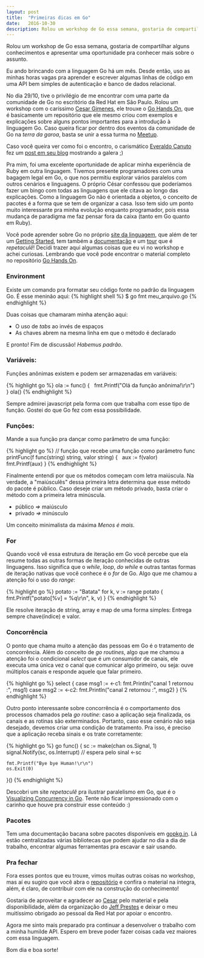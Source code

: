```yaml
---
layout: post
title:  "Primeiras dicas em Go"
date:   2016-10-30
description: Rolou um workshop de Go essa semana, gostaria de compartilhar alguns conhecimentos e apresentar uma oportunidade pra conhecer mais sobre o assunto.
---
```


<p class="intro"><span class="dropcap">R</span>olou um workshop de Go essa semana, gostaria de compartilhar alguns conhecimentos e apresentar uma oportunidade pra conhecer mais sobre o assunto.</p>

Eu ando brincando com a linguagem Go há um mês. Desde então, uso as minhas horas vagas pra aprender e escrever algumas linhas de código em uma API bem simples de autenticação e banco de dados relacional.

No dia 29/10, tive o privilégio de me encontrar com uma parte da comunidade de Go no escritório da Red Hat em São Paulo. Rolou um workshop com o caríssimo [Cesar Gimenes](https://twitter.com/crgimenes), ele trouxe o [Go Hands On](https://github.com/crgimenes/Go-Hands-On), que é basicamente um repositório que ele mesmo criou com exemplos e explicações sobre alguns pontos importantes para a introdução à linguagem Go. Caso queira ficar por dentro dos eventos da comunidade de Go na *terra da garoa*, basta se unir a essa turma no [Meetup](http://www.meetup.com/pt-BR/golangbr/).

Caso você queira ver como foi o encontro, o carismático [Everaldo Canuto](https://twitter.com/ecanuto) fez um [post em seu blog](https://www.tocadocanuto.com.br/2016/workshop-basico-de-go-lang/) mostrando a galera ;)

Pra mim, foi uma excelente oportunidade de aplicar minha experiência de Ruby em outra linguagem. Tivemos presente programadores com uma bagagem legal em Go, o que nos permitiu explorar vários paralelos com outros cenários e linguagens. O próprio César confessou que poderíamos fazer um bingo com todas as linguagens que ele citava ao longo das explicações. Como a linguagem Go não é orientada a objetos, o conceito de pacotes é a forma que se tem de organizar a casa. Isso tem sido um ponto muito interessante pra minha evolução enquanto programador, pois essa mudança de paradigma me faz pensar fora da caixa (tanto em Go quanto em Ruby).

Você pode aprender sobre Go no próprio [site da linguagem](https://golang.org/), que além de ter um [Getting Started](https://golang.org/doc/install), tem também a [documentação](https://golang.org/doc/) e um [tour](https://tour.golang.org/welcome/1) que é *repetaculê*! Decidi trazer aqui algumas coisas que eu vi no workshop e achei curiosas. Lembrando que você pode encontrar o material completo no repositório [Go Hands On](https://github.com/crgimenes/Go-Hands-On).

### Environment
Existe um comando pra formatar seu código fonte no padrão da linguagem Go. É esse meninão aqui:
{% highlight shell %}
$ go fmt meu_arquivo.go
{% endhighlight %}

Duas coisas que chamaram minha atenção aqui:

* O uso de *tabs* ao invés de espaços
* As chaves abrem na mesma linha em que o método é declarado

E pronto! Fim de discussão! *Habemus padrão*.

### Variáveis:
Funções anônimas existem e podem ser armazenadas em variáveis:

{% highlight go %}
ola := func() {
  fmt.Printf("Olá da função anônima!\r\n")
}
ola()
{% endhighlight %}

Sempre admirei javascript pela forma com que trabalha com esse tipo de função. Gostei do que Go fez com essa possibilidade.

### Funções:
Mande a sua função pra dançar como parâmetro de uma função:

{% highlight go %}
// função que recebe uma função como parâmetro
func printFunc(f func(string) string, valor string) {
  aux := f(valor)
  fmt.Printf(aux)
}
{% endhighlight %}

Finalmente entendi por que os métodos começam com letra maiúscula. Na verdade, a "maiúsculês" dessa primeira letra determina que esse método do pacote é público. Caso deseje criar um método privado, basta criar o método com a primeira letra minúscula.

* público _=>_ maiúsculo
* privado _=>_ minúsculo

Um conceito minimalista da máxima *Menos é mais*.

### For
Quando você vê essa estrutura de iteração em Go você percebe que ela resume todas as outras formas de iteração conhecidas de outras linguagens. Isso significa que o *while*, *loop*, *do while* e outras tantas formas de iteração nativas que você conhece é o *for* de Go. Algo que me chamou a atenção foi o uso do *range*:

{% highlight go %}
potato := "Batata"
for k, v := range potato {
	fmt.Printf("potato[%v] = %q\r\n", k, v)
}
{% endhighlight %}

Ele resolve iteração de string, array e map de uma forma simples: Entrega sempre chave(índice) e valor.

### Concorrência
O ponto que chama muito a atenção das pessoas em Go é o tratamento de concorrência. Além do conceito de *go routines*, algo que me chamou a atenção foi o condicional *select* que é um consumidor de canais, ele executa uma única vez o canal que comunicar algo primeiro, ou seja: ouve múltiplos canais e responde aquele que falar primeiro.

{% highlight go %}
select {
case msg1 := <-c1:
	fmt.Println("canal 1 retornou :", msg1)
case msg2 := <-c2:
	fmt.Println("canal 2 retornou :", msg2)
}
{% endhighlight %}

Outro ponto interessante sobre concorrência é o comportamento dos processos chamados pela *go routine*: caso a aplicação seja finalizada, os canais e as rotinas são exterminados. Portanto, caso esse cenário não seja desejado, devemos criar uma condição de tratamento. Pra isso, é preciso que a aplicação receba sinais e os trate corretamente:

{% highlight go %}
go func() {
	sc := make(chan os.Signal, 1)
	signal.Notify(sc, os.Interrupt)
	// espera pelo sinal
	<-sc

	fmt.Printf("Bye bye Human!\r\n")
	os.Exit(0)
}()
{% endhighlight %}

Descobri um site *repetaculê* pra ilustrar paralelismo em Go, que é o [Visualizing Concurrency in Go](http://divan.github.io/posts/go_concurrency_visualize/). Tente não ficar impressionado com o carinho que houve pra construir esse conteúdo :)

### Pacotes
Tem uma documentação bacana sobre pacotes disponíveis em [gopkg.in](http://labix.org/gopkg.in). Lá estão centralizadas várias bibliotecas que podem ajudar no dia a dia de trabalho, encontrar algumas ferramentas pra escavar e sair usando.

### Pra fechar
Fora esses pontos que eu trouxe, vimos muitas outras coisas no workshop, mas aí eu sugiro que você abra o [repositório](https://github.com/crgimenes/Go-Hands-On) e confira o material na íntegra, além, é claro, de contribuir com ele na construção do conhecimento!

Gostaria de aproveitar e agradecer ao [Cesar](https://twitter.com/crgimenes) pelo material e pela disponibilidade, além da organização do [Jeff Prestes](https://twitter.com/jeffprestes/) e deixar o meu muitíssimo obrigado ao pessoal da Red Hat por apoiar o encontro.

Agora me sinto mais preparado pra continuar a desenvolver o trabalho com a minha humilde API. Espero em breve poder fazer coisas cada vez maiores com essa linguagem.

Bom dia e boa sorte!
